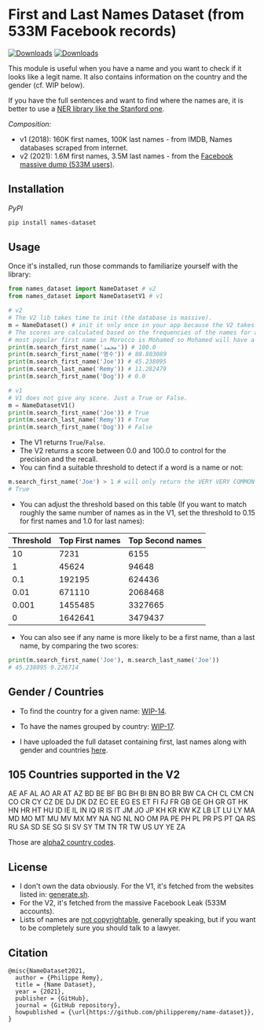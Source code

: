 # First and Last Names Dataset (from 533M Facebook records)

[![Downloads](https://pepy.tech/badge/names-dataset)](https://pepy.tech/project/names-dataset)
[![Downloads](https://pepy.tech/badge/names-dataset/month)](https://pepy.tech/project/names-dataset/month)

This module is useful when you have a name and you want to check if it looks like a legit name. It also contains information on the country and the gender (cf. WIP below).

If you have the full sentences and want to find where the names are, it is better to use a [NER library like the Stanford one](https://nlp.stanford.edu/software/CRF-NER.html).

*Composition:*

- v1 (2018): 160K first names, 100K last names - from IMDB, Names databases scraped from internet.
- v2 (2021): 1.6M first names, 3.5M last names - from the [Facebook massive dump (533M users)](https://www.theguardian.com/technology/2021/apr/03/500-million-facebook-users-website-hackers).


## Installation

*PyPI*
```bash
pip install names-dataset
```

## Usage

Once it's installed, run those commands to familiarize yourself with the library:

```python
from names_dataset import NameDataset # v2
from names_dataset import NameDatasetV1 # v1

# v2
# The V2 lib takes time to init (the database is massive).
m = NameDataset() # init it only once in your app because the V2 takes much more time to init than the V1.
# The scores are calculated based on the frequencies of the names for a given country. For example, the 
# most popular first name in Morocco is Mohamed so Mohamed will have a score of 100.
print(m.search_first_name('محمد')) # 100.0
print(m.search_first_name('영수')) # 88.803089
print(m.search_first_name('Joe')) # 45.238095
print(m.search_last_name('Remy')) # 11.282479
print(m.search_first_name('Dog')) # 0.0

# v1
# V1 does not give any score. Just a True or False.
m = NameDatasetV1()
print(m.search_first_name('Joe')) # True
print(m.search_last_name('Remy')) # True
print(m.search_first_name('Dog')) # False
```

- The V1 returns `True`/`False`.
- The V2 returns a score between 0.0 and 100.0 to control for the precision and the recall.
- You can find a suitable threshold to detect if a word is a name or not:
```python
m.search_first_name('Joe') > 1 # will only return the VERY VERY COMMON names like "Joe" or "Anna".
# True
```
- You can adjust the threshold based on this table (If you want to match roughly the same number of names as in the V1, set the threshold to 0.15 for first names and 1.0 for last names):

| Threshold | Top First names | Top Second names |
|-----------|-----------------|------------------|
| 10        | 7231            | 6155             |
| 1         | 45624           | 94648            |
| 0.1       | 192195          | 624436           |
| 0.01      | 671110          | 2068468          |
| 0.001     | 1455485         | 3327665          |
| 0         | 1642641         | 3479437          |

- You can also see if any name is more likely to be a first name, than a last name, by comparing the two scores:

```python
print(m.search_first_name('Joe'), m.search_last_name('Joe'))
# 45.238095 9.226714
```

## Gender / Countries

- To find the country for a given name: [WIP-14](https://github.com/philipperemy/name-dataset/issues/14).

- To have the names grouped by country: [WIP-17](https://github.com/philipperemy/name-dataset/issues/17).

- I have uploaded the full dataset containing first, last names along with gender and countries [here](https://drive.google.com/file/d/1wRQfw5EYpzulvRfHCGIUWB2am5JUYVGk/view?usp=sharing).

## 105 Countries supported in the V2

AE AF AL AO AR AT AZ BD BE BF BG BH BI BN BO BR BW CA CH CL CM CN CO CR CY CZ DE DJ DK DZ EC EE EG ES ET FI FJ FR GB GE GH GR GT HK HN HR HT HU ID IE IL IN IQ IR IS IT JM JO JP KH KR KW KZ LB LT LU LY MA MD MO MT MU MV MX MY NA NG NL NO OM PA PE PH PL PR PS PT QA RS RU SA SD SE SG SI SV SY TM TN TR TW US UY YE ZA

Those are [alpha2 country codes](https://www.iban.com/country-codes).

## License

- I don't own the data obviously. For the V1, it's fetched from the websites listed in: [generate.sh](https://github.com/philipperemy/name-dataset/blob/master/generation/generate.sh).
- For the V2, it's fetched from the massive Facebook Leak (533M accounts).
- Lists of names are [not copyrightable](https://www.justia.com/intellectual-property/copyright/lists-directories-and-databases/), generally speaking, but if you want to be completely sure you should talk to a lawyer.

## Citation

```
@misc{NameDataset2021,
  author = {Philippe Remy},
  title = {Name Dataset},
  year = {2021},
  publisher = {GitHub},
  journal = {GitHub repository},
  howpublished = {\url{https://github.com/philipperemy/name-dataset}},
}
```
